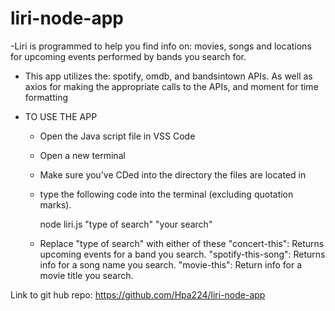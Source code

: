 # liri-node-app

-Liri is programmed to help you find info on: movies, songs and locations for upcoming events performed by bands you search for.

- This app utilizes the: spotify, omdb, and bandsintown APIs. As well as axios for making the appropriate calls to the APIs, and moment
for time formatting

- TO USE THE APP
  - Open the Java script file in VSS Code
  - Open a new terminal 
  - Make sure you've CDed into the directory the files are located in
  - type the following code into the terminal (excluding quotation marks).
  
      node liri.js "type of search" "your search"
      
  - Replace "type of search" with either of these
      "concert-this": Returns upcoming events for a band you search.
      "spotify-this-song": Returns info for a song name you search.
      "movie-this": Return info for a movie title you search.

Link to git hub repo: https://github.com/Hpa224/liri-node-app
